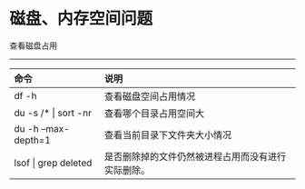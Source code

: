 磁盘、内存空间问题
===========================
查看磁盘占用

****

|命令|说明
|:--|:--
df -h|查看磁盘空间占用情况
du -s /* \| sort -nr|查看哪个目录占用空间大
du -h –max-depth=1|查看当前目录下文件夹大小情况
lsof \| grep deleted|是否删除掉的文件仍然被进程占用而没有进行实际删除。
